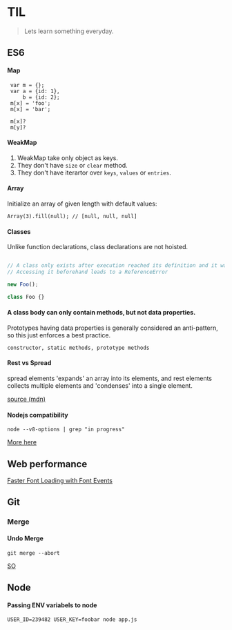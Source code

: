 # TIL

> Lets learn something everyday.

## ES6

#### Map

```
 var m = {};
 var a = {id: 1},
     b = {id: 2};
 m[x] = 'foo';
 m[x] = 'bar';
 
 m[x]?
 m[y]?
```

#### WeakMap

1. WeakMap take only object as keys.
2. They don't have `size` or `clear` method.
3. They don't have iterartor over `keys`, `values` or `entries`.

#### Array

Initialize an array of given length with default values:

```
Array(3).fill(null); // [null, null, null]
```

#### Classes

Unlike function declarations, class declarations are not hoisted.

```js

// A class only exists after execution reached its definition and it was evaluated.
// Accessing it beforehand leads to a ReferenceError

new Foo();

class Foo {}

```

#### A class body can only contain methods, but not data properties.


Prototypes having data properties is generally considered an anti-pattern, so this just enforces a best practice.

`constructor, static methods, prototype methods`

#### Rest vs Spread

spread elements 'expands' an array into its elements, and rest elements collects
multiple elements and 'condenses' into a single element.

[source (mdn)](https://developer.mozilla.org/en/docs/Web/JavaScript/Reference/Operators/Spread_operator)

#### Nodejs compatibility

`node --v8-options | grep "in progress"`

[More here](https://nodejs.org/en/docs/es6/)


## Web performance

[Faster Font Loading with Font Events](https://jonsuh.com/blog/font-loading-with-font-events/)

## Git

### Merge

#### Undo Merge

`git merge --abort`

[SO](http://stackoverflow.com/a/18693059)

## Node

#### Passing ENV variabels to node

`USER_ID=239482 USER_KEY=foobar node app.js`
